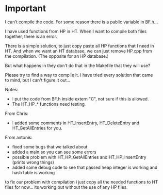 # Important
I can't compile the code. For some reason there is a public variable in BF.h...

I have used functions from HP in HT.
When I want to compile both files together, there is an error.

There is a simple solution, to just copy paste all HP functions that I need in HT.
And when we want an HT database, we can just remove HP.cpp from the compilation.
(The opposite for an HP database.)

But what happens in they don't do that in the Makefile that they will use?

Please try to find a way to compile it.
I have tried every solution that came to mind, but I can't figure it out...

Notes:
* I put the code from BF.h inside extern "C", not sure if this is allowed.
* The HT_HP_* functions need testing.

From Chris:
  * I added some comments in HT_InsertEntry, HT_DeleteEntry and HT_GetAllEntries for you.


From antonis:
  * fixed some bugs that we talked about
  * added a main so you can see some errors
  * possible problem with HT_HP_GetAllEntries and HT_HP_InsertEntry (prints wrong things)
  * added some debug code to see that passed heap integer is working and hash table is working

to fix our problem with compilation i just copy all the needed functions to HT files for now...
its working but without the use of any HP files.
